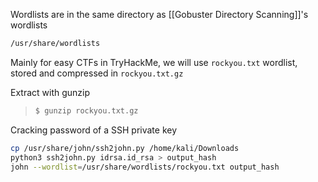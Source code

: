 Wordlists are in the same directory as [[Gobuster Directory Scanning]]'s wordlists
```bash
/usr/share/wordlists
```

Mainly for easy CTFs in TryHackMe, we will use ```rockyou.txt``` wordlist, stored and compressed in ```rockyou.txt.gz```

Extract with gunzip
>```bash
>$ gunzip rockyou.txt.gz
>```

Cracking password of a SSH private key
```bash
cp /usr/share/john/ssh2john.py /home/kali/Downloads
python3 ssh2john.py idrsa.id_rsa > output_hash
john --wordlist=/usr/share/wordlists/rockyou.txt output_hash
```